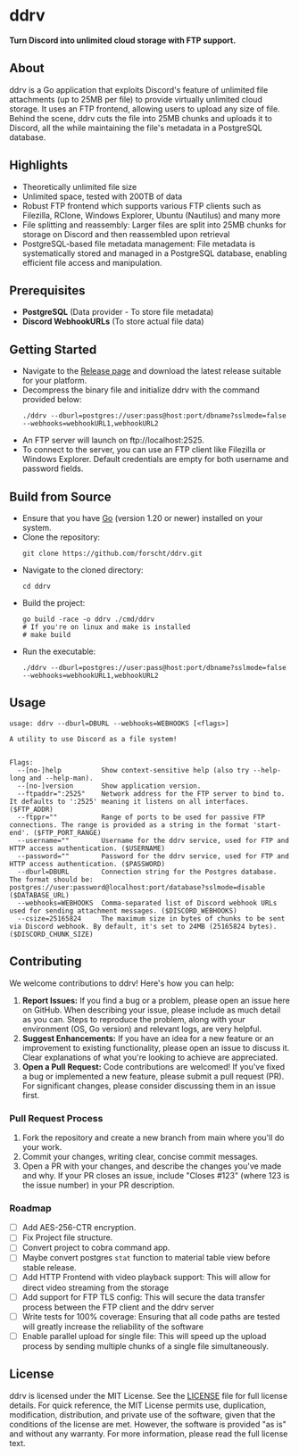 # ddrv
**Turn Discord into unlimited cloud storage with FTP support.**

## About
ddrv is a Go application that exploits Discord's feature of unlimited file attachments (up to 25MB per file) to provide virtually unlimited cloud storage. 
It uses an FTP frontend, allowing users to upload any size of file. Behind the scene, ddrv cuts the file into 25MB chunks and uploads it to Discord, all the while maintaining the file's metadata in a PostgreSQL database.

## Highlights
- Theoretically unlimited file size
- Unlimited space, tested with 200TB of data
- Robust FTP frontend which supports various FTP clients such as Filezilla, RClone, Windows Explorer, Ubuntu (Nautilus) and many more
- File splitting and reassembly: Larger files are split into 25MB chunks for storage on Discord and then reassembled upon retrieval
- PostgreSQL-based file metadata management: File metadata is systematically stored and managed in a PostgreSQL database, enabling efficient file access and manipulation.

## Prerequisites
- **PostgreSQL** (Data provider - To store file metadata)
- **Discord WebhookURLs** (To store actual file data)

## Getting Started
- Navigate to the [Release page](https://github.com/forscht/ddrv/releases) and download the latest release suitable for your platform.
- Decompress the binary file and initialize ddrv with the command provided below:
    ```shell
    ./ddrv --dburl=postgres://user:pass@host:port/dbname?sslmode=false --webhooks=webhookURL1,webhookURL2
    ```
- An FTP server will launch on ftp://localhost:2525.
- To connect to the server, you can use an FTP client like Filezilla or Windows Explorer. Default credentials are empty for both username and password fields.

## Build from Source
- Ensure that you have [Go](https://go.dev/doc/install) (version 1.20 or newer) installed on your system.
- Clone the repository:
  ```shell
  git clone https://github.com/forscht/ddrv.git
  ```
- Navigate to the cloned directory:
  ```shell
  cd ddrv
  ```
- Build the project:
  ```shell
  go build -race -o ddrv ./cmd/ddrv
  # If you're on linux and make is installed
  # make build
  ```
- Run the executable:
  ```shell
  ./ddrv --dburl=postgres://user:pass@host:port/dbname?sslmode=false --webhooks=webhookURL1,webhookURL2
  ```

## Usage
```shell
usage: ddrv --dburl=DBURL --webhooks=WEBHOOKS [<flags>]

A utility to use Discord as a file system!


Flags:
  --[no-]help          Show context-sensitive help (also try --help-long and --help-man).
  --[no-]version       Show application version.
  --ftpaddr=":2525"    Network address for the FTP server to bind to. It defaults to ':2525' meaning it listens on all interfaces. ($FTP_ADDR)
  --ftppr=""           Range of ports to be used for passive FTP connections. The range is provided as a string in the format 'start-end'. ($FTP_PORT_RANGE)
  --username=""        Username for the ddrv service, used for FTP and HTTP access authentication. ($USERNAME)
  --password=""        Password for the ddrv service, used for FTP and HTTP access authentication. ($PASSWORD)
  --dburl=DBURL        Connection string for the Postgres database. The format should be: postgres://user:password@localhost:port/database?sslmode=disable ($DATABASE_URL)
  --webhooks=WEBHOOKS  Comma-separated list of Discord webhook URLs used for sending attachment messages. ($DISCORD_WEBHOOKS)
  --csize=25165824     The maximum size in bytes of chunks to be sent via Discord webhook. By default, it's set to 24MB (25165824 bytes). ($DISCORD_CHUNK_SIZE)
```

## Contributing
We welcome contributions to ddrv! Here's how you can help:
1. **Report Issues:** If you find a bug or a problem, please open an issue here on GitHub. When describing your issue, please include as much detail as you can. Steps to reproduce the problem, along with your environment (OS, Go version) and relevant logs, are very helpful.
2. **Suggest Enhancements:** If you have an idea for a new feature or an improvement to existing functionality, please open an issue to discuss it. Clear explanations of what you're looking to achieve are appreciated.
3. **Open a Pull Request:** Code contributions are welcomed! If you've fixed a bug or implemented a new feature, please submit a pull request (PR). For significant changes, please consider discussing them in an issue first.

### Pull Request Process
1. Fork the repository and create a new branch from main where you'll do your work.
2. Commit your changes, writing clear, concise commit messages.
3. Open a PR with your changes, and describe the changes you've made and why. If your PR closes an issue, include "Closes #123" (where 123 is the issue number) in your PR description.

### Roadmap
- [ ] Add AES-256-CTR encryption.
- [ ] Fix Project file structure.
- [ ] Convert project to cobra command app.
- [ ] Maybe convert postgres `stat` function to material table view before stable release.
- [ ] Add HTTP Frontend with video playback support: This will allow for direct video streaming from the storage
- [ ] Add support for FTP TLS config: This will secure the data transfer process between the FTP client and the ddrv server
- [ ] Write tests for 100% coverage: Ensuring that all code paths are tested will greatly increase the reliability of the software
- [ ] Enable parallel upload for single file: This will speed up the upload process by sending multiple chunks of a single file simultaneously.

## License
ddrv is licensed under the MIT License. See the [LICENSE](LICENSE) file for full license details.
For quick reference, the MIT License permits use, duplication, modification, distribution, and private use of the software, given that the conditions of the license are met. However, the software is provided "as is" and without any warranty. For more information, please read the full license text.